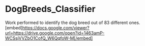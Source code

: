 # DogBreeds_Classifier
Work performed to identify the dog breed out of 83 different ones.
[embed]https://docs.google.com/viewer?url=https://drive.google.com/open?id=1463amP-WCSsjVVZbO1CofQ_W6QqfoW-M[/embed]
